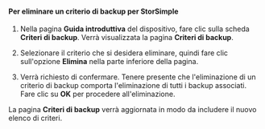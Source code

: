 
#### Per eliminare un criterio di backup per StorSimple

1. Nella pagina **Guida introduttiva** del dispositivo, fare clic sulla scheda **Criteri di backup**. Verrà visualizzata la pagina **Criteri di backup**.

2. Selezionare il criterio che si desidera eliminare, quindi fare clic sull'opzione **Elimina** nella parte inferiore della pagina.

3. Verrà richiesto di confermare. Tenere presente che l'eliminazione di un criterio di backup comporta l'eliminazione di tutti i backup associati. Fare clic su **OK** per procedere all'eliminazione.

La pagina **Criteri di backup** verrà aggiornata in modo da includere il nuovo elenco di criteri.
 

<!---HONumber=August15_HO6-->